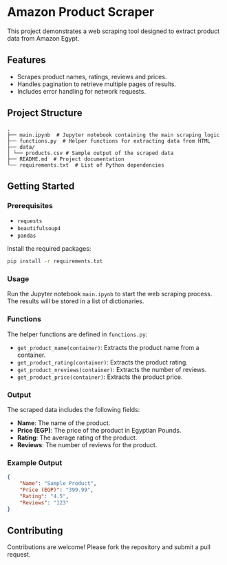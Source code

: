 
# Amazon Product Scraper

This project demonstrates a web scraping tool designed to extract product data from Amazon Egypt.

## Features

- Scrapes product names, ratings, reviews and prices.
- Handles pagination to retrieve multiple pages of results.
- Includes error handling for network requests.

## Project Structure

```
.
├── main.ipynb  # Jupyter notebook containing the main scraping logic
├── functions.py  # Helper functions for extracting data from HTML
├── data/
│ └── products.csv # Sample output of the scraped data
├── README.md  # Project documentation
└── requirements.txt  # List of Python dependencies
```

## Getting Started

### Prerequisites

- `requests`
- `beautifulsoup4`
- `pandas`

Install the required packages:

```bash
pip install -r requirements.txt
```

### Usage

Run the Jupyter notebook `main.ipynb` to start the web scraping process. The results will be stored in a list of dictionaries.

### Functions

The helper functions are defined in `functions.py`:

- `get_product_name(container)`: Extracts the product name from a container.
- `get_product_rating(container)`: Extracts the product rating.
- `get_product_nreviews(container)`: Extracts the number of reviews.
- `get_product_price(container)`: Extracts the product price.

### Output

The scraped data includes the following fields:

- **Name**: The name of the product.
- **Price (EGP)**: The price of the product in Egyptian Pounds.
- **Rating**: The average rating of the product.
- **Reviews**: The number of reviews for the product.

### Example Output

```json
{
    "Name": "Sample Product",
    "Price (EGP)": "399.99",
    "Rating": "4.5",
    "Reviews": "123"
}
```

## Contributing

Contributions are welcome! Please fork the repository and submit a pull request.
